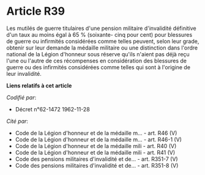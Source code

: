 # Article R39

Les mutilés de guerre titulaires d'une pension militaire d'invalidité définitive d'un taux au moins égal à 65  % (soixante-
cinq pour cent) pour blessures de guerre ou infirmités considérées comme telles peuvent, selon leur grade, obtenir sur leur
demande la médaille militaire ou une distinction dans l'ordre national de la Légion d'honneur sous réserve qu'ils n'aient pas
déjà reçu l'une ou l'autre de ces récompenses en considération des blessures de guerre ou des infirmités considérées comme
telles qui sont à l'origine de leur invalidité.

**Liens relatifs à cet article**

_Codifié par_:

  - Décret n°62-1472 1962-11-28

_Cité par_:

  - Code de la Légion d'honneur et de la médaille m... - art. R46 (V)
  - Code de la Légion d'honneur et de la médaille m... - art. R46-1 (V)
  - Code de la Légion d'honneur et de la médaille mili - art. R40 (V)
  - Code de la Légion d'honneur et de la médaille mili - art. R41 (V)
  - Code des pensions militaires d'invalidité et de... - art. R351-7 (V)
  - Code des pensions militaires d'invalidité et de... - art. R351-8 (V)
